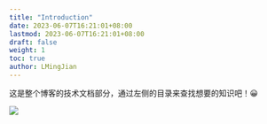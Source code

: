 ```yaml
---
title: "Introduction"
date: 2023-06-07T16:21:01+08:00
lastmod: 2023-06-07T16:21:01+08:00
draft: false
weight: 1
toc: true
author: LMingJian
---
```


这是整个博客的技术文档部分，通过左侧的目录来查找想要的知识吧！😀

![](/images/default-image.png)